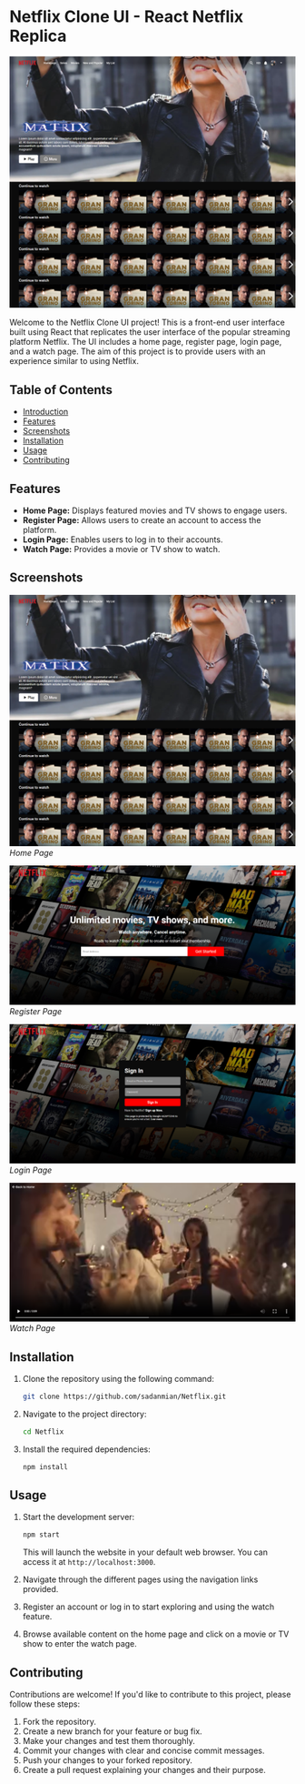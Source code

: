 # Netflix Clone UI - React Netflix Replica

![Netflix Clone UI](./public/home.png)

Welcome to the Netflix Clone UI project! This is a front-end user interface built using React that replicates the user interface of the popular streaming platform Netflix. The UI includes a home page, register page, login page, and a watch page. The aim of this project is to provide users with an experience similar to using Netflix.

## Table of Contents

- [Introduction](#netflix-clone-ui---react-netflix-replica)
- [Features](#features)
- [Screenshots](#screenshots)
- [Installation](#installation)
- [Usage](#usage)
- [Contributing](#contributing)

## Features

- **Home Page:** Displays featured movies and TV shows to engage users.
- **Register Page:** Allows users to create an account to access the platform.
- **Login Page:** Enables users to log in to their accounts.
- **Watch Page:** Provides a movie or TV show to watch.

## Screenshots

![Home Page](./public/home.png)
_Home Page_

![Register Page](./public/register.png)
_Register Page_

![Login Page](./public/login.png)
_Login Page_

![Watch Page](./public/watch.png)
_Watch Page_

## Installation

1. Clone the repository using the following command:

   ```bash
   git clone https://github.com/sadanmian/Netflix.git
   ```

2. Navigate to the project directory:

   ```bash
   cd Netflix
   ```

3. Install the required dependencies:

   ```bash
   npm install
   ```

## Usage

1. Start the development server:

   ```bash
   npm start
   ```

   This will launch the website in your default web browser. You can access it at `http://localhost:3000`.

2. Navigate through the different pages using the navigation links provided.

3. Register an account or log in to start exploring and using the watch feature.

4. Browse available content on the home page and click on a movie or TV show to enter the watch page.

## Contributing

Contributions are welcome! If you'd like to contribute to this project, please follow these steps:

1. Fork the repository.
2. Create a new branch for your feature or bug fix.
3. Make your changes and test them thoroughly.
4. Commit your changes with clear and concise commit messages.
5. Push your changes to your forked repository.
6. Create a pull request explaining your changes and their purpose.
